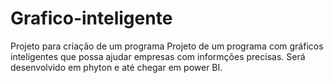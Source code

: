 # Grafico-inteligente
Projeto para criação de um programa
Projeto de um programa com gráficos inteligentes que possa ajudar empresas com informções precisas.
Será desenvolvido em phyton e até chegar em power BI.
